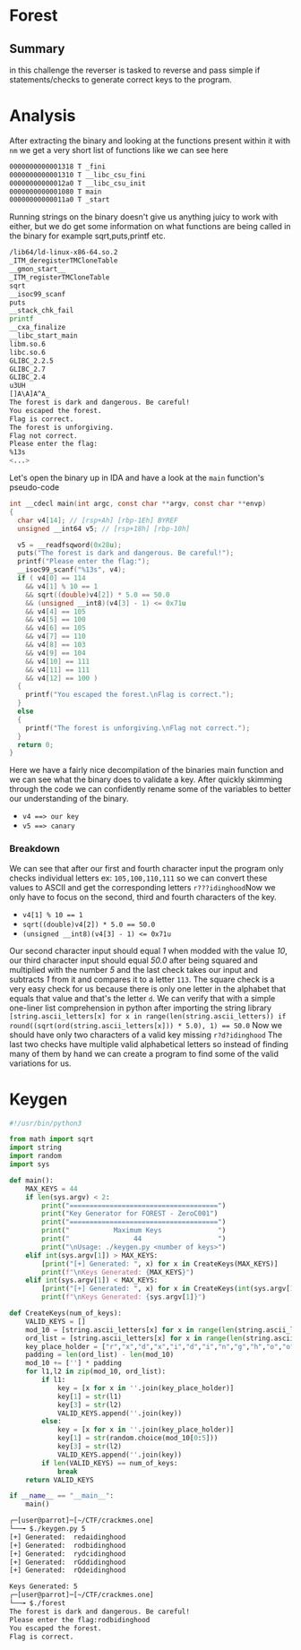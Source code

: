 # Forest

## Summary

in this challenge the reverser is tasked to reverse and pass simple if statements/checks to generate correct keys to the program.

# Analysis

After extracting the binary and looking at the functions present within it with `nm` we get a very short list of functions like we can see here

```bash
0000000000001318 T _fini
0000000000001310 T __libc_csu_fini
00000000000012a0 T __libc_csu_init
0000000000001080 T main
00000000000011a0 T _start
```

Running strings on the binary doesn't give us anything juicy to work with either, but we do get some information on what functions are being called in the binary for example sqrt,puts,printf etc.

```bash
/lib64/ld-linux-x86-64.so.2
_ITM_deregisterTMCloneTable
__gmon_start__
_ITM_registerTMCloneTable
sqrt
__isoc99_scanf
puts
__stack_chk_fail
printf
__cxa_finalize
__libc_start_main
libm.so.6
libc.so.6
GLIBC_2.2.5
GLIBC_2.7
GLIBC_2.4
u3UH
[]A\A]A^A_
The forest is dark and dangerous. Be careful!
You escaped the forest.
Flag is correct.
The forest is unforgiving.
Flag not correct.
Please enter the flag:
%13s
<...>
```

Let's open the binary up in IDA and have a look at the `main` function's pseudo-code

```c
int __cdecl main(int argc, const char **argv, const char **envp)
{
  char v4[14]; // [rsp+Ah] [rbp-1Eh] BYREF
  unsigned __int64 v5; // [rsp+18h] [rbp-10h]

  v5 = __readfsqword(0x28u);
  puts("The forest is dark and dangerous. Be careful!");
  printf("Please enter the flag:");
  __isoc99_scanf("%13s", v4);
  if ( v4[0] == 114
    && v4[1] % 10 == 1
    && sqrt((double)v4[2]) * 5.0 == 50.0
    && (unsigned __int8)(v4[3] - 1) <= 0x71u
    && v4[4] == 105
    && v4[5] == 100
    && v4[6] == 105
    && v4[7] == 110
    && v4[8] == 103
    && v4[9] == 104
    && v4[10] == 111
    && v4[11] == 111
    && v4[12] == 100 )
  {
    printf("You escaped the forest.\nFlag is correct.");
  }
  else
  {
    printf("The forest is unforgiving.\nFlag not correct.");
  }
  return 0;
}
```

Here we have a fairly nice decompilation of the binaries main function and we can see what the binary does to validate a key. After quickly skimming through the code we can confidently rename some of the variables to better our understanding of the binary.
- `v4 ==> our key`
- `v5 ==> canary`


### Breakdown

We can see that after our first and fourth character input the program only checks individual letters ex: `105,100,110,111` so we can convert these values to ASCII and get the corresponding letters `r???idinghood`Now we only have to focus on the second, third and fourth characters of the key.

- `v4[1] % 10 == 1`
- `sqrt((double)v4[2]) * 5.0 == 50.0`
- `(unsigned __int8)(v4[3] - 1) <= 0x71u`

Our second character input should equal *1* when modded with the value *10*, our third character input should equal *50.0* after being squared and multiplied with the number *5* and the last check takes our input and subtracts *1* from it and compares it to a letter `113`. The square check is a very easy check for us because there is only one letter in the alphabet that equals that value and that's the letter `d`. We can verify that with a simple one-liner list comprehension in python after importing the string library `[string.ascii_letters[x] for x in range(len(string.ascii_letters)) if round((sqrt(ord(string.ascii_letters[x])) * 5.0), 1) == 50.0`
Now we should have only two characters of a valid key missing `r?d?idinghood` The last two checks have multiple valid alphabetical letters so instead of finding many of them by hand we can create a program to find some of the valid variations for us.

# Keygen

```python
#!/usr/bin/python3

from math import sqrt
import string
import random
import sys

def main():
    MAX_KEYS = 44
    if len(sys.argv) < 2:
        print("=====================================")
        print("Key Generator for FOREST - ZeroC001")
        print("=====================================")
        print("           Maximum Keys              ")
        print("                44                   ")
        print("\nUsage: ./keygen.py <number of keys>")
    elif int(sys.argv[1]) > MAX_KEYS:
        [print("[+] Generated: ", x) for x in CreateKeys(MAX_KEYS)]
        print(f"\nKeys Generated: {MAX_KEYS}")
    elif int(sys.argv[1]) < MAX_KEYS:
        [print("[+] Generated: ", x) for x in CreateKeys(int(sys.argv[1]))]
        print(f"\nKeys Generated: {sys.argv[1]}")

def CreateKeys(num_of_keys):
    VALID_KEYS = []
    mod_10 = [string.ascii_letters[x] for x in range(len(string.ascii_letters)) if ord(string.ascii_letters[x]) % 10 == 1]
    ord_list = [string.ascii_letters[x] for x in range(len(string.ascii_letters)) if (ord(string.ascii_letters[x]) - 1) <= 113]
    key_place_holder = ["r","x","d","x","i","d","i","n","g","h","o","o","d"]
    padding = len(ord_list) - len(mod_10)
    mod_10 += [''] * padding
    for l1,l2 in zip(mod_10, ord_list):
        if l1:
            key = [x for x in ''.join(key_place_holder)]
            key[1] = str(l1)
            key[3] = str(l2)
            VALID_KEYS.append(''.join(key))
        else:
            key = [x for x in ''.join(key_place_holder)]
            key[1] = str(random.choice(mod_10[0:5]))
            key[3] = str(l2)
            VALID_KEYS.append(''.join(key))
        if len(VALID_KEYS) == num_of_keys:
            break
    return VALID_KEYS

if __name__ == "__main__":
    main()

```

```bash
┌─[user@parrot]─[~/CTF/crackmes.one]
└──╼ $./keygen.py 5
[+] Generated:  redaidinghood
[+] Generated:  rodbidinghood
[+] Generated:  rydcidinghood
[+] Generated:  rGddidinghood
[+] Generated:  rQdeidinghood

Keys Generated: 5
┌─[user@parrot]─[~/CTF/crackmes.one]
└──╼ $./forest 
The forest is dark and dangerous. Be careful!
Please enter the flag:rodbidinghood
You escaped the forest.
Flag is correct.
```
